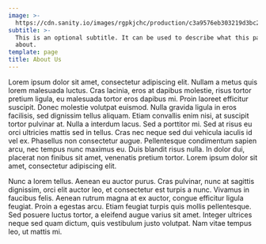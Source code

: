 ```yaml
---
image: >-
  https://cdn.sanity.io/images/rgpkjchc/production/c3a9576eb303219d3bc244af5c5122fb170b285b-1280x848.jpg
subtitle: >-
  This is an optional subtitle. It can be used to describe what this page is
  about.
template: page
title: About Us
---
```


Lorem ipsum dolor sit amet, consectetur adipiscing elit. Nullam a metus quis lorem malesuada luctus. Cras lacinia, eros at dapibus molestie, risus tortor pretium ligula, eu malesuada tortor eros dapibus mi. Proin laoreet efficitur suscipit. Donec molestie volutpat euismod. Nulla gravida ligula in eros facilisis, sed dignissim tellus aliquam. Etiam convallis enim nisi, at suscipit tortor pulvinar at. Nulla a interdum lacus. Sed a porttitor mi. Sed at risus eu orci ultricies mattis sed in tellus. Cras nec neque sed dui vehicula iaculis id vel ex. Phasellus non consectetur augue. Pellentesque condimentum sapien arcu, nec tempus nunc maximus eu. Duis blandit risus nulla. In dolor dui, placerat non finibus sit amet, venenatis pretium tortor. Lorem ipsum dolor sit amet, consectetur adipiscing elit.

Nunc a lorem tellus. Aenean eu auctor purus. Cras pulvinar, nunc at sagittis dignissim, orci elit auctor leo, et consectetur est turpis a nunc. Vivamus in faucibus felis. Aenean rutrum magna at ex auctor, congue efficitur ligula feugiat. Proin a egestas arcu. Etiam feugiat turpis quis mollis pellentesque. Sed posuere luctus tortor, a eleifend augue varius sit amet. Integer ultrices neque sed quam dictum, quis vestibulum justo volutpat. Nam vitae tempus leo, ut mattis mi.
